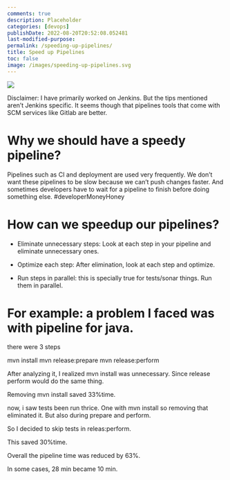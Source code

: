 ```yaml
---
comments: true
description: Placeholder 
categories: [devops]
publishDate: 2022-08-20T20:52:08.052481
last-modified-purpose:
permalink: /speeding-up-pipelines/
title: Speed up Pipelines
toc: false
image: /images/speeding-up-pipelines.svg
---
```

![](/images/speeding-up-pipelines.svg)

Disclaimer: I have primarily worked on Jenkins. But the tips mentioned aren’t Jenkins specific. It seems though that pipelines tools that come with SCM services like Gitlab are better.

# Why we should have a speedy pipeline?

Pipelines such as CI and deployment are used very frequently. We don’t want these pipelines to be slow because we can’t push changes faster. And sometimes developers have to wait for a pipeline to finish before doing something else. #developerMoneyHoney

# How can we speedup our pipelines?

- Eliminate unnecessary steps: Look at each step in your pipeline and eliminate unnecessary ones.

- Optimize each step: After elimination, look at each step and optimize.

- Run steps in parallel: this is specially true for tests/sonar things. Run them in parallel.

# For example: a problem I faced was with pipeline for java.

there were 3 steps

mvn install
mvn release:prepare
mvn release:perform

After analyzing it, I realized mvn install was unnecessary. Since release perform would do the same thing.

Removing mvn install saved 33%time.

now, i saw tests been run thrice. One with mvn install so removing that eliminated it. But also during prepare and perform.

So I decided to skip tests in releas:perform.

This saved 30%time.

Overall the pipeline time was reduced by 63%.

In some cases, 28 min became 10 min.